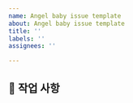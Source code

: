```yaml
---
name: Angel baby issue template
about: Angel baby issue template
title: ''
labels: ''
assignees: ''

---
```


<!-- 
    Issue 제목은 다음과 같은 형식으로 작성합니다.

    [domain] title
    ex) [Diary] 일기 작성 기능 구현
-->


## 📑 작업 사항 
<!-- 진행할 작업 목록을 작성해주세요. -->
